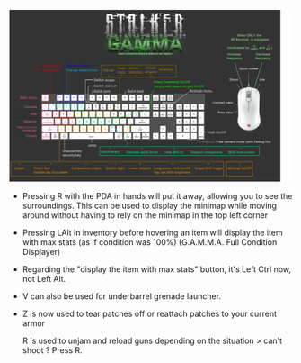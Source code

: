 ![keybinds](./assets/keybinds.png)

- Pressing R with the PDA in hands will put it away, allowing you to see the surroundings. This can be used to display the minimap while moving around without having to rely on the minimap in the top left corner
- Pressing LAlt in inventory before hovering an item will display the item with max stats (as if condition was 100%) (G.A.M.M.A. Full Condition Displayer) 
- Regarding the "display the item with max stats" button, it's Left Ctrl now, not Left Alt.
- V can also be used for underbarrel grenade launcher.
- Z is now used to tear patches off or reattach patches to your current armor

  R is used to unjam and reload guns depending on the situation > can't shoot ? Press R.
